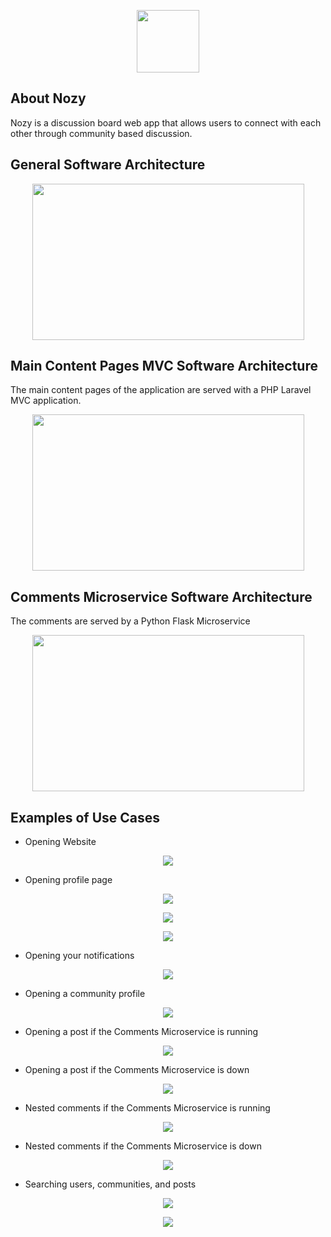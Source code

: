 <p align="center"><img src="./public/images/cartoon-nose-mustache.png" style="width:100px;length:100px;"></p>

## About Nozy

Nozy is a discussion board web app that allows users to connect with each other through community based discussion.

## General Software Architecture
<p align="center"><img src="./public/images/General Software Architecture.png" height="250" width="435"></p>

## Main Content Pages MVC Software Architecture
The main content pages of the application are served with a PHP Laravel MVC application.
<p align="center"><img src="./public/images/Main Content Pages MVC.png" height="250" width="435"></p>

## Comments Microservice Software Architecture
The comments are served by a Python Flask Microservice
<p align="center"><img src="./public/images/Microservice Software Architecture.png" height="250" width="435"></p>


## Examples of Use Cases

- Opening Website
<p align="center"><img src="./public/images/Welcome Page.png"></p>

- Opening profile page
<p align="center"><img src="./public/images/Profile Page Part 1.png"></p>
<p align="center"><img src="./public/images/Profile Page Part 2.png"></p>
<p align="center"><img src="./public/images/Profile Page Part 3.png"></p>

- Opening your notifications
<p align="center"><img src="./public/images/Notifications Pop Up.png"></p>

- Opening a community profile
<p align="center"><img src="./public/images/Community Profile.png"></p>

- Opening a post if the Comments Microservice is running
<p align="center"><img src="./public/images/Microservice Up.png"></p>

- Opening a post if the Comments Microservice is down
<p align="center"><img src="./public/images/Microservice Down.png"></p>

- Nested comments if the Comments Microservice is running
<p align="center"><img src="./public/images/Nested Comments.png"></p>

- Nested comments if the Comments Microservice is down
<p align="center"><img src="./public/images/Nested Comments Microservice Down.png"></p>

- Searching users, communities, and posts
<p align="center"><img src="./public/images/Search Page Part 1.png"></p>
<p align="center"><img src="./public/images/Search Page Part 2.png"></p>

